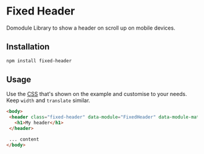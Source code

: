 # Fixed Header
Domodule Library to show a header on scroll up on mobile devices.

## Installation

```sh
npm install fixed-header
```

## Usage

Use the [CSS](example/offcanvas.css) that's shown on the example and customise to your needs. Keep `width` and `translate` similar.

```html
<body>
 <header class="fixed-header" data-module="FixedHeader" data-module-match="(max-width: 767px)">
   <h1>My header</h1>
 </header>

 ... content
</body>
```